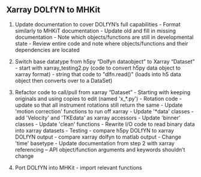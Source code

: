 Xarray DOLfYN to MHKit
----------------------
1. Update documentation to cover DOLfYN’s full capabilities
		- Format similarly to MHKiT documentation
		- Update old and fill in missing documentation
		- Note which objects/functions are still in developmental state
		- Review entire code and note where objects/functions and their dependencies are located
		
2. Switch base datatype from h5py “Dolfyn dataobject” to Xarray “Dataset”
		- start with xarray_testing2.py (code to convert h5py data object to xarray format)
		- string that code to "dlfn.read()" (loads into h5 data object then converts over to a DataSet)

3. Refactor code to call/pull from xarray “Dataset”
		- Starting with keeping originals and using copies to edit (named 'x_*.py')
		- Rotation code - update so that all instrument rotations still return the same
		- Update 'motion correction' functions to run off xarray
		- Update '*data' classes - add 'Velocity' and 'TKEdata' as xarray accessors
		- Update 'binner' classes
		- Update 'clean' functions
		- Rewrite I/O code to read binary data into xarray datasets
		- Testing 
			- compare h5py DOLfYN to xarray DOLfYN output
			- compare xarray dolfyn to matlab output
		- Change 'time' basetype
		- Update documentation from step 2 with xarray referencing – API object/function arguments and keywords shouldn’t change
		
4. Port DOLfYN into MHKit
		- import relevant functions
